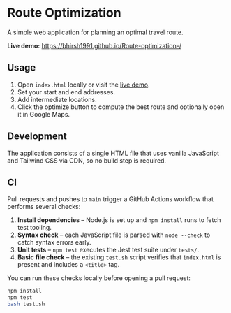 # Route Optimization

A simple web application for planning an optimal travel route.

**Live demo:** https://bhirsh1991.github.io/Route-optimization-/

## Usage

1. Open `index.html` locally or visit the [live demo](https://bhirsh1991.github.io/Route-optimization-/).
2. Set your start and end addresses.
3. Add intermediate locations.
4. Click the optimize button to compute the best route and optionally open it in Google Maps.

## Development

The application consists of a single HTML file that uses vanilla JavaScript and Tailwind CSS via CDN, so no build step is required.

## CI

Pull requests and pushes to `main` trigger a GitHub Actions workflow that performs several checks:

1. **Install dependencies** – Node.js is set up and `npm install` runs to fetch test tooling.
2. **Syntax check** – each JavaScript file is parsed with `node --check` to catch syntax errors early.
3. **Unit tests** – `npm test` executes the Jest test suite under `tests/`.
4. **Basic file check** – the existing `test.sh` script verifies that `index.html` is present and includes a `<title>` tag.

You can run these checks locally before opening a pull request:

```bash
npm install
npm test
bash test.sh
```